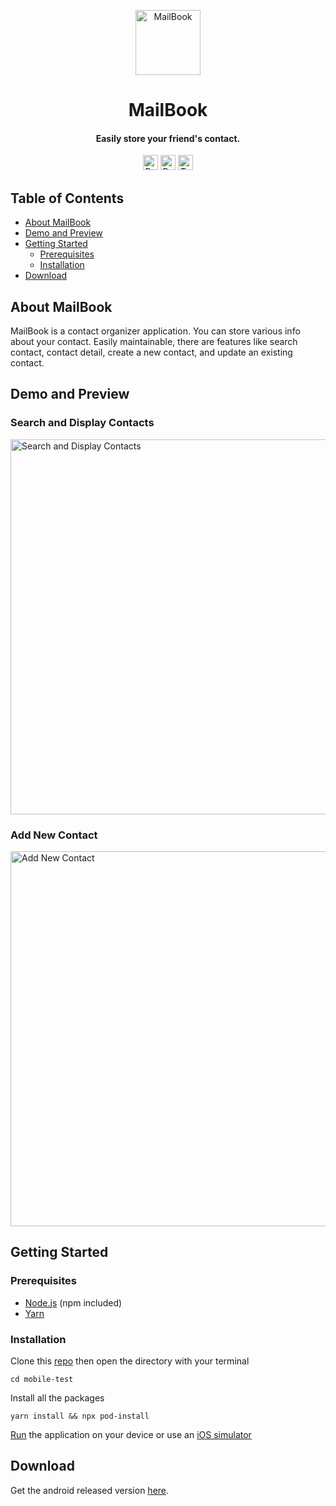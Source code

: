 <!-- HEADER -->
<p align="center">
  <img src="https://user-images.githubusercontent.com/33638021/161385735-9ff05791-dc23-4884-a931-8dae2a3b7dbe.png" alt="MailBook" width="104">
  <h1 align="center">MailBook</h1>
</p>

<!-- DESCRIPTION -->
<h4 align="center">Easily store your friend's contact.</h4>

<!-- DEPENDENCIES -->
<p align="center">
  <img src="https://img.shields.io/badge/react-17.0.2-green" alt="React 17.0.2" height="24">
  <img src="https://img.shields.io/badge/react--native-0.67.4-green" alt="React Native 0.67.4" height="24">
  <img src="https://img.shields.io/badge/typescript-4.4.4-blue" alt="Typescript 4.4.4" height="24">
</p>

<!-- TABLE OF CONTENTS -->

## Table of Contents

- [About MailBook](#about)
- [Demo and Preview](#demo-preview)
- [Getting Started](#getting-started)
  - [Prerequisites](#prerequisites)
  - [Installation](#installation)
- [Download](#download)

<!-- BACKGROUND -->

## About MailBook <a name="about"></a>

<p>
MailBook is a contact organizer application. You can store various info about your contact. Easily maintainable, there are features like search contact, contact detail, create a new contact, and update an existing contact.
</p>

<!-- DEMO AND PREVIEW -->

## Demo and Preview <a name="demo-preview"></a>

### Search and Display Contacts

<img src="https://user-images.githubusercontent.com/33638021/118388159-e757e900-b64c-11eb-81cc-d82e7b54af1b.gif" alt="Search and Display Contacts" height="600">

### Add New Contact

<img src="https://user-images.githubusercontent.com/33638021/118388530-51718d80-b64f-11eb-9ba5-d620c44e50eb.gif" alt="Add New Contact" height="600">

<!-- GETTING STARTED -->

## Getting Started <a name="getting-started"></a>

### Prerequisites <a name="prerequisites"></a>

- [Node.js](https://nodejs.org/en/download/) (npm included)
- [Yarn](https://classic.yarnpkg.com/en/docs/getting-started)

### Installation <a name="installation"></a>

Clone this [repo](https://github.com/TaufanP/mobile-test) then open the directory with your terminal

```
cd mobile-test
```

Install all the packages

```
yarn install && npx pod-install
```

[Run](https://reactnative.dev/docs/running-on-device) the application on your device or use an [iOS simulator](https://reactnative.dev/docs/running-on-simulator-ios)

<!-- DOWNLOAD -->

## Download <a name="download"></a>

Get the android released version [here](http://bit.ly/MasandaApp).
